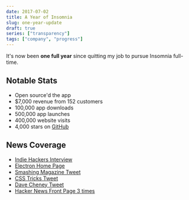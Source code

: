 ```yaml
---
date: 2017-07-02
title: A Year of Insomnia
slug: one-year-update
draft: true
series: ["transparency"]
tags: ["company", "progress"]
---
```


It's now been **one full year** since quitting my job to pursue Insomnia full-time. 

## Notable Stats

- Open source'd the app
- $7,000 revenue from 152 customers
- 100,000 app downloads
- 500,000 app launches
- 400,000 website visits
- 4,000 stars on [GitHub](https://github.com/getinsomnia/insomnia)

## News Coverage 

- [Indie Hackers Interview](https://www.indiehackers.com/businesses/insomnia)
- [Electron Home Page](https://electron.atom.io/)
- [Smashing Magazine Tweet](https://twitter.com/smashingmag/status/872165992708927488)
- [CSS Tricks Tweet](https://twitter.com/real_css_tricks/status/779357247184908288)
- [Dave Cheney Tweet](https://twitter.com/davecheney/status/820937289370980352)
- [Hacker News Front Page 3 times](https://news.ycombinator.com/from?site=insomnia.rest)
